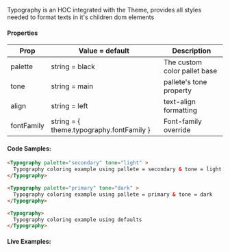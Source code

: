 Typography is an HOC integrated with the Theme, provides all styles needed to format texts in it's children dom elements

#### Properties

| Prop | Value = default| Description |
| ------ | -------- | ----------- |
| palette | string = black | The custom color pallet base |
| tone | string = main | pallete's tone property |
| align | string = left | text-align formatting |
| fontFamily | string = { theme.typography.fontFamily }| Font-family override |


#### Code Samples: 

```html
<Typography palette="secondary" tone="light" >
  Typography coloring example using pallete = secondary & tone = light 
</Typography>
```

```html
<Typography palette="primary" tone="dark" >
  Typography coloring example using pallete = primary & tone = dark 
</Typography>
```

```html
<Typography>
  Typography coloring example using defaults
</Typography>
```

#### Live Examples: 
